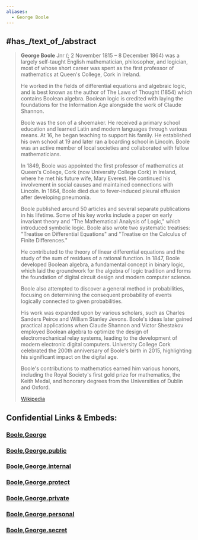 ```yaml
---
aliases:
  - George Boole
---
```


## #has_/text_of_/abstract 

> **George Boole** Jnr (; 2 November 1815 – 8 December 1864) was a largely self-taught 
> English mathematician, philosopher, and logician, most of whose short career 
> was spent as the first professor of mathematics at Queen's College, Cork in Ireland.  
> 
> He worked in the fields of differential equations and algebraic logic, 
> and is best known as the author of The Laws of Thought (1854) which contains Boolean algebra. 
> Boolean logic is credited with laying the foundations for the Information Age 
> alongside the work of Claude Shannon.
>
> Boole was the son of a shoemaker. He received a primary school education 
> and learned Latin and modern languages through various means. 
> At 16, he began teaching to support his family. 
> He established his own school at 19 and later ran a boarding school in Lincoln. 
> Boole was an active member of local societies and collaborated with fellow mathematicians.
>
> In 1849, Boole was appointed the first professor of mathematics at Queen's College, Cork 
> (now University College Cork) in Ireland, where he met his future wife, Mary Everest. 
> He continued his involvement in social causes and maintained connections with Lincoln. 
> In 1864, Boole died due to fever-induced pleural effusion after developing pneumonia.
>
> Boole published around 50 articles and several separate publications in his lifetime. 
> Some of his key works include a paper on early invariant theory 
> and "The Mathematical Analysis of Logic," which introduced symbolic logic. 
> Boole also wrote two systematic treatises: "Treatise on Differential Equations" 
> and "Treatise on the Calculus of Finite Differences." 
> 
> He contributed to the theory of linear differential equations 
> and the study of the sum of residues of a rational function. 
> In 1847, Boole developed Boolean algebra, a fundamental concept in binary logic, 
> which laid the groundwork for the algebra of logic tradition 
> and forms the foundation of digital circuit design and modern computer science. 
> 
> Boole also attempted to discover a general method in probabilities, focusing on 
> determining the consequent probability of events logically connected to given probabilities. 
> 
> His work was expanded upon by various scholars, 
> such as Charles Sanders Peirce and William Stanley Jevons. 
> Boole's ideas later gained practical applications when Claude Shannon and Victor Shestakov 
> employed Boolean algebra to optimize the design of electromechanical relay systems, 
> leading to the development of modern electronic digital computers. 
> University College Cork celebrated the 200th anniversary of Boole's birth in 2015, 
> highlighting his significant impact on the digital age.
>
> Boole's contributions to mathematics earned him various honors, 
> including the Royal Society's first gold prize for mathematics, the Keith Medal, 
> and honorary degrees from the Universities of Dublin and Oxford.
>
> [Wikipedia](https://en.wikipedia.org/wiki/George%20Boole)


## Confidential Links & Embeds: 

### [Boole,George](/_Standards/bio/People/Mathematician/Boole,George.md) 

### [Boole,George.public](/_public/bio/People/Mathematician/Boole,George.public.md) 

### [Boole,George.internal](/_internal/bio/People/Mathematician/Boole,George.internal.md) 

### [Boole,George.protect](/_protect/bio/People/Mathematician/Boole,George.protect.md) 

### [Boole,George.private](/_private/bio/People/Mathematician/Boole,George.private.md) 

### [Boole,George.personal](/_personal/bio/People/Mathematician/Boole,George.personal.md) 

### [Boole,George.secret](/_secret/bio/People/Mathematician/Boole,George.secret.md)

